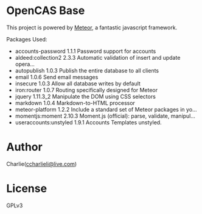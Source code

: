 # OpenCAS Base

This project is powered by [Meteor](www.meteor.com), a fantastic javascript framework.

Packages Used:
- accounts-password      1.1.1  Password support for accounts
- aldeed:collection2     2.3.3  Automatic validation of insert and update opera...
- autopublish            1.0.3  Publish the entire database to all clients
- email                  1.0.6  Send email messages
- insecure               1.0.3  Allow all database writes by default
- iron:router            1.0.7  Routing specifically designed for Meteor
- jquery                 1.11.3_2  Manipulate the DOM using CSS selectors
- markdown               1.0.4  Markdown-to-HTML processor
- meteor-platform        1.2.2  Include a standard set of Meteor packages in yo...
- momentjs:moment        2.10.3  Moment.js (official): parse, validate, manipul...
- useraccounts:unstyled  1.9.1  Accounts Templates unstyled.

# Author

Charlie(ccharlieli@live.com)

# License

GPLv3